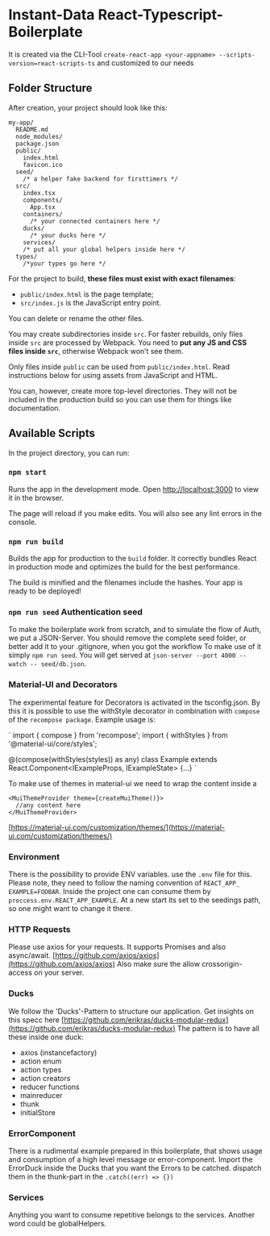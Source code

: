# Instant-Data React-Typescript-Boilerplate

It is created via the CLI-Tool ```create-react-app <your-appname> --scripts-version=react-scripts-ts``` and customized to our needs

## Folder Structure

After creation, your project should look like this:

```
my-app/
  README.md
  node_modules/
  package.json
  public/
    index.html
    favicon.ico
  seed/
    /* a helper fake backend for firsttimers */  
  src/
    index.tsx
    components/
      App.tsx
    containers/
      /* your connected containers here */
    ducks/
      /* your ducks here */
    services/
    /* put all your global helpers inside here */  
  types/
    /*your types go here */  
```

For the project to build, **these files must exist with exact filenames**:

* `public/index.html` is the page template;
* `src/index.js` is the JavaScript entry point.

You can delete or rename the other files.

You may create subdirectories inside `src`. For faster rebuilds, only files inside `src` are processed by Webpack.
You need to **put any JS and CSS files inside `src`**, otherwise Webpack won’t see them.

Only files inside `public` can be used from `public/index.html`.
Read instructions below for using assets from JavaScript and HTML.

You can, however, create more top-level directories.
They will not be included in the production build so you can use them for things like documentation.

## Available Scripts

In the project directory, you can run:

### `npm start`

Runs the app in the development mode.
Open [http://localhost:3000](http://localhost:3000) to view it in the browser.

The page will reload if you make edits.
You will also see any lint errors in the console.

### `npm run build`

Builds the app for production to the `build` folder.
It correctly bundles React in production mode and optimizes the build for the best performance.

The build is minified and the filenames include the hashes.
Your app is ready to be deployed!

### `npm run seed` Authentication seed

To make the boilerplate work from scratch, and to simulate the flow of Auth, we put a JSON-Server.
You should remove the complete seed folder, or better add it to your .gitignore, when you got the workflow
To make use of it simply `npm run seed`. You will get served at `json-server --port 4000 --watch -- seed/db.json`.

### Material-UI and Decorators

The experimental feature for Decorators is activated in the tsconfig.json. By this it is possible to use
the withStyle decorator in combination with `compose` of the `recompose package`. 
Example usage is:

`
import { compose } from 'recompose';
import { withStyles } from '@material-ui/core/styles';

@(compose(withStyles(styles)) as any)
class Example extends React.Component<IExampleProps, IExampleState> {...}
`

To make use of themes in material-ui we need to wrap the content inside a
```
<MuiThemeProvider theme={createMuiTheme()}>
  //any content here
</MuiThemeProvider>
```
[https://material-ui.com/customization/themes/](https://material-ui.com/customization/themes/)


### Environment

There is the possibility to provide ENV variables. use the `.env` file for this.
Please note, they need to follow the naming convention of `REACT_APP_` `EXAMPLE=FOOBAR`.
Inside the project one can consume them by `proccess.env.REACT_APP_EXAMPLE`. 
At a new start its set to the seedings path, so one might want to change it there.


### HTTP Requests

Please use axios for your requests. It supports Promises and also async/await.
[https://github.com/axios/axios](https://github.com/axios/axios)
Also make sure the allow crossorigin-access on your server.


### Ducks

We follow the 'Ducks'-Pattern to structure our application. Get insights on this specc here
[https://github.com/erikras/ducks-modular-redux](https://github.com/erikras/ducks-modular-redux) 
The pattern is to have all these inside one duck:
* axios (instancefactory)
* action enum
* action types
* action creators
* reducer functions
* mainreducer
* thunk
* initialStore


### ErrorComponent

There is a rudimental example prepared in this boilerplate, that shows usage and consumption of a high level
message or error-component.
Import the ErrorDuck inside the Ducks that you want the Errors to be catched.
dispatch them in the thunk-part in the `.catch((err) => {})`


### Services

Anything you want to consume repetitive belongs to the services. Another word could be globalHelpers.<b>

